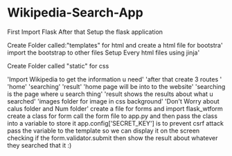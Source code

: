 # Wikipedia-Search-App

First Import Flask
After that Setup the flask application

Create Folder called:"templates" for html
and create a html file for bootstra'
import the bootstrap to other files
Setup Every html files using jinja'

Create Folder called "static" for css

'Import Wikipedia to get the information u need'
'after that create 3 routes '
'home'
'searching'
'result'
'home page will be into to the website'
'searching is the page where u search thing'
'result shows the results about what u searched'
'images folder for image in css background'
'Don't Worry about calus folder and Num folder'
create a file for forms and import flask_wtform 
create a class for form
call the form file to app.py and then pass the class into a variable to store it 
app.config['SECRET_KEY'] is to prevent csrf attack 
pass the variable to the template so we can display it on the screen
checking if the form.validator.submit then show the result about whatever they searched
that it 
:)
